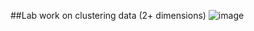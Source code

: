 ##Lab work on clustering data (2+ dimensions)
![image](https://github.com/user-attachments/assets/e742c899-c481-4a7a-9d3d-2a2e2f79e747)

